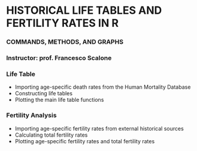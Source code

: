 # HISTORICAL LIFE TABLES AND FERTILITY RATES IN R
### COMMANDS, METHODS, AND GRAPHS
### Instructor: prof. Francesco Scalone


### Life Table

+	Importing age-specific death rates from the Human Mortality Database
+ Constructing life tables
+ Plotting the main life table functions

### Fertility Analysis

+	Importing age-specific fertility rates from external historical sources
+	Calculating total fertility rates
+	Plotting age-specific fertility rates and total fertility rates

